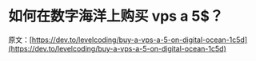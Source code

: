 # 如何在数字海洋上购买 vps a 5$？

原文：[https://dev.to/levelcoding/buy-a-vps-a-5-on-digital-ocean-1c5d](https://dev.to/levelcoding/buy-a-vps-a-5-on-digital-ocean-1c5d)